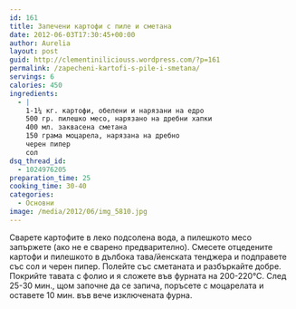 ```yaml
---
id: 161
title: Запечени картофи с пиле и сметана
date: 2012-06-03T17:30:45+00:00
author: Aurelia
layout: post
guid: http://clementiniliciouss.wordpress.com/?p=161
permalink: /zapecheni-kartofi-s-pile-i-smetana/
servings: 6
calories: 450
ingredients:
  - |
    1-1¼ кг. картофи, обелени и нарязани на едро
    500 гр. пилешко месо, нарязано на дребни хапки
    400 мл. заквасена сметана
    150 грама моцарела, нарязана на дребно
    черен пипер
    сол
dsq_thread_id:
  - 1024976205
preparation_time: 25
cooking_time: 30-40
categories:
  - Основни
image: /media/2012/06/img_5810.jpg
---
```

Сварете картофите в леко подсолена вода, а пилешкото месо запържете (ако не е сварено предварително). Смесете отцедените картофи и пилешкото в дълбока тава/йенската тенджера и подправете със сол и черен пипер. Полейте със сметаната и разбъркайте добре. Покрийте тавата с фолио и я сложете във фурната на 200-220°C. След 25-30 мин., щом започне да се запича, поръсете с моцарелата и оставете 10 мин. във вече изключената фурна.